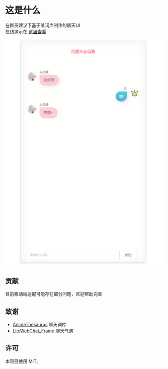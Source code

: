 # 这是什么
在群员建议下基于某词库制作的聊天UI	<br>
在线演示在 [这里查看](https://74dc6sqrgbqj.pages.dev/) <br>
![example01.png](https://github.com/Fzoss/MoeChat/blob/main/blob/example01.png) 

## 贡献
目前移动端适配可能存在部分问题，欢迎帮助完善

## 致谢
* [AnimeThesaurus](https://github.com/Kyomotoi/AnimeThesaurus) 聊天词库
* [LiteWebChat_Frame](https://github.com/MorFansLab/LiteWebChat_Frame) 聊天气泡

## 许可
本项目使用 MIT。
